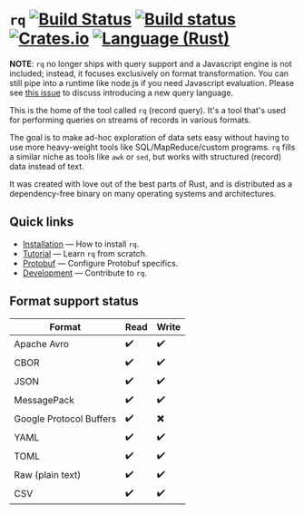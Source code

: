 # `rq` [![Build Status](https://travis-ci.org/dflemstr/rq.svg?branch=master)](https://travis-ci.org/dflemstr/rq) [![Build status](https://ci.appveyor.com/api/projects/status/aq916pu1odthadeh?svg=true)](https://ci.appveyor.com/project/dflemstr/rq) [![Crates.io](https://img.shields.io/crates/v/record-query.svg)](https://crates.io/crates/record-query) [![Language (Rust)](https://img.shields.io/badge/powered_by-Rust-blue.svg)](http://www.rust-lang.org/)

**NOTE**: `rq` no longer ships with query support and a Javascript
engine is not included; instead, it focuses exclusively on format
transformation.  You can still pipe into a runtime like node.js if
you need Javascript evaluation.  Please see [this issue](https://github.com/dflemstr/rq/issues/208)
to discuss introducing a new query language.

This is the home of the tool called `rq` (record query).  It's a tool
that's used for performing queries on streams of records in various
formats.

The goal is to make ad-hoc exploration of data sets easy without
having to use more heavy-weight tools like SQL/MapReduce/custom
programs.  `rq` fills a similar niche as tools like `awk` or `sed`,
but works with structured (record) data instead of text.

It was created with love out of the best parts of Rust, and is
distributed as a dependency-free binary on many operating systems and
architectures.

## Quick links

  - [Installation](doc/installation.md) — How to install `rq`.
  - [Tutorial](doc/tutorial.md) — Learn `rq` from scratch.
  - [Protobuf](doc/protobuf.md) — Configure Protobuf specifics.
  - [Development](CONTRIBUTING.md) — Contribute to `rq`.

## Format support status

| Format                  | Read | Write |
|-------------------------|------|-------|
| Apache Avro             | ✔️    | ✔️     |
| CBOR                    | ✔️    | ✔️     |
| JSON                    | ✔️    | ✔️     |
| MessagePack             | ✔️    | ✔️     |
| Google Protocol Buffers | ✔️    | ✖️     |
| YAML                    | ✔️    | ✔️     |
| TOML                    | ✔️    | ✔️     |
| Raw (plain text)        | ✔️    | ✔️     |
| CSV                     | ✔️    | ✔️     |

